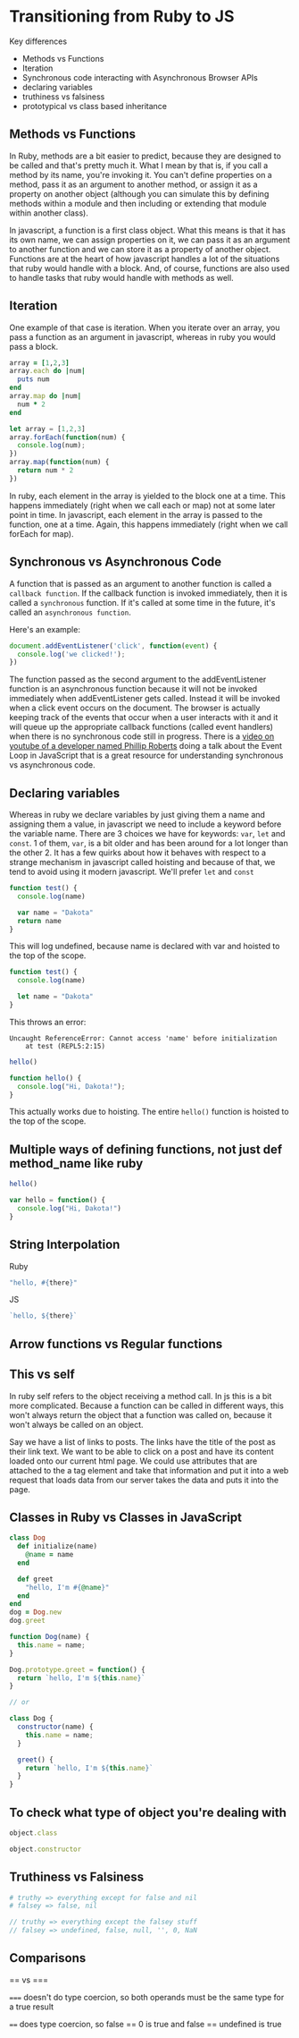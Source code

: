 # Transitioning from Ruby to JS

Key differences
- Methods vs Functions
- Iteration
- Synchronous code interacting with Asynchronous Browser APIs
- declaring variables
- truthiness vs falsiness
- prototypical vs class based inheritance

## Methods vs Functions

In Ruby, methods are a bit easier to predict, because they are designed to be called and that's pretty much it. What I mean by that is, if you call a method by its name, you're invoking it. You can't define properties on a method, pass it as an argument to another method, or assign it as a property on another object (although you can simulate this by defining methods within a module and then including or extending that module within another class).

In javascript, a function is a first class object. What this means is that it has its own name, we can assign properties on it, we can pass it as an argument to another function and we can store it as a property of another object. Functions are at the heart of how javascript handles a lot of the situations that ruby would handle with a block. And, of course, functions are also used to handle tasks that ruby would handle with methods as well. 

## Iteration

One example of that case is iteration. When you iterate over an array, you pass a function as an argument in javascript, whereas in ruby you would pass a block.
```rb
array = [1,2,3]
array.each do |num|
  puts num
end
array.map do |num|
  num * 2
end
```

```js
let array = [1,2,3]
array.forEach(function(num) {
  console.log(num);
})
array.map(function(num) {
  return num * 2
})
```
In ruby, each element in the array is yielded to the block one at a time. This happens immediately (right when we call each or map) not at some later point in time. In javascript, each element in the array is passed to the function, one at a time. Again, this happens immediately (right when we call forEach for map).

## Synchronous vs Asynchronous Code

A function that is passed as an argument to another function is called a `callback function`. If the callback function is invoked immediately, then it is called a `synchronous` function. If it's called at some time in the future, it's called an `asynchronous function`. 

Here's an example:

```js
document.addEventListener('click', function(event) {
  console.log('we clicked!');
})
```
The function passed as the second argument to the addEventListener function is an asynchronous function because it will not be invoked immediately when addEventListener gets called. Instead it will be invoked when a click event occurs on the document. The browser is actually keeping track of the events that occur when a user interacts with it and it will queue up the appropriate callback functions (called event handlers) when there is no synchronous code still in progress. There is a [video on youtube of a developer named Phillip Roberts](https://www.youtube.com/watch?v=8aGhZQkoFbQ) doing a talk about the Event Loop in JavaScript that is a great resource for understanding synchronous vs asynchronous code.

## Declaring variables

Whereas in ruby we declare variables by just giving them a name and assigning them a value, in javascript we need to include a keyword before the variable name. There are 3 choices we have for keywords: `var`, `let` and `const`. 1 of them, `var`, is a bit older and has been around for a lot longer than the other 2. It has a few quirks about how it behaves with respect to a strange mechanism in javascript called hoisting and because of that, we tend to avoid using it modern javascript. We'll prefer `let` and `const`

```js
function test() {
  console.log(name)

  var name = "Dakota"
  return name
}
```
This will log undefined, because name is declared with var and hoisted to the top of the scope.

```js
function test() {
  console.log(name)

  let name = "Dakota"
}
```

This throws an error:
```
Uncaught ReferenceError: Cannot access 'name' before initialization
    at test (REPL5:2:15)
```

```js
hello()

function hello() {
  console.log("Hi, Dakota!");
}
```
This actually works due to hoisting. The entire `hello()` function is hoisted to the top of the scope.

## Multiple ways of defining functions, not just def method_name like ruby

```js
hello()

var hello = function() {
  console.log("Hi, Dakota!")
}

```

## String Interpolation
Ruby
```rb
"hello, #{there}"
```

JS
```js
`hello, ${there}`
```

## Arrow functions vs Regular functions


## This vs self
In ruby self refers to the object receiving a method call.
In js this is a bit more complicated.
Because a function can be called in different ways, this won't always return the object that a function was called on, because it won't always be called on an object.

Say we have a list of links to posts. The links have the title of the post as their link text. We want to be able to click on a post and have its content loaded onto our current html page. We could use attributes that are attached to the a tag element and take that information and put it into a web request that loads data from our server takes the data and puts it into the page.

## Classes in Ruby vs Classes in JavaScript

```rb
class Dog 
  def initialize(name)
    @name = name
  end

  def greet
    "hello, I'm #{@name}"
  end
end 
dog = Dog.new
dog.greet
```

```js
function Dog(name) {
  this.name = name;
}

Dog.prototype.greet = function() {
  return `hello, I'm ${this.name}`
}

// or

class Dog {
  constructor(name) {
    this.name = name;
  }

  greet() {
    return `hello, I'm ${this.name}`
  }
}
```

## To check what type of object you're dealing with

```rb
object.class
```

```js
object.constructor
```

## Truthiness vs Falsiness

```rb
# truthy => everything except for false and nil
# falsey => false, nil
```

```js
// truthy => everything except the falsey stuff
// falsey => undefined, false, null, '', 0, NaN
```

## Comparisons

== vs ===

`===` doesn't do type coercion, so both operands must be the same type for a true result

`==` does type coercion, so false == 0 is true and false == undefined is true